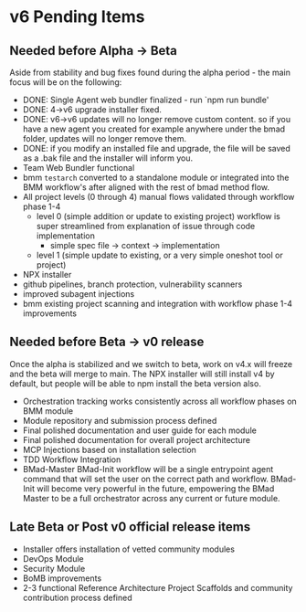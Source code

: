 # v6 Pending Items

## Needed before Alpha → Beta

Aside from stability and bug fixes found during the alpha period - the main focus will be on the following:

- DONE: Single Agent web bundler finalized - run `npm run bundle'
- DONE: 4->v6 upgrade installer fixed.
- DONE: v6->v6 updates will no longer remove custom content. so if you have a new agent you created for example anywhere under the bmad folder, updates will no longer remove them.
- DONE: if you modify an installed file and upgrade, the file will be saved as a .bak file and the installer will inform you.
- Team Web Bundler functional
- bmm `testarch` converted to a standalone module or integrated into the BMM workflow's after aligned with the rest of bmad method flow.
- All project levels (0 through 4) manual flows validated through workflow phase 1-4
  - level 0 (simple addition or update to existing project) workflow is super streamlined from explanation of issue through code implementation
    - simple spec file -> context -> implementation
  - level 1 (simple update to existing, or a very simple oneshot tool or project)
- NPX installer
- github pipelines, branch protection, vulnerability scanners
- improved subagent injections
- bmm existing project scanning and integration with workflow phase 1-4 improvements

## Needed before Beta → v0 release

Once the alpha is stabilized and we switch to beta, work on v4.x will freeze and the beta will merge to main. The NPX installer will still install v4 by default, but people will be able to npm install the beta version also.

- Orchestration tracking works consistently across all workflow phases on BMM module
- Module repository and submission process defined
- Final polished documentation and user guide for each module
- Final polished documentation for overall project architecture
- MCP Injections based on installation selection
- TDD Workflow Integration
- BMad-Master BMad-Init workflow will be a single entrypoint agent command that will set the user on the correct path and workflow. BMad-Init will become very powerful in the future, empowering the BMad Master to be a full orchestrator across any current or future module.

## Late Beta or Post v0 official release items

- Installer offers installation of vetted community modules
- DevOps Module
- Security Module
- BoMB improvements
- 2-3 functional Reference Architecture Project Scaffolds and community contribution process defined
